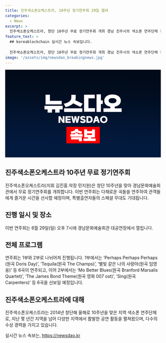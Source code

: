 ```yaml
---
title: 진주색소폰오케스트라, 10주년 정기연주회 29일 열려
categories:
  - News
excerpt: >
  진주색소폰오케스트라, 창단 10주년 무료 정기연주회 개최 경남 진주시의 색소폰 연주단체 진주색소폰오케스트라가 창단 10주년을 맞아 무료 정기연주회를 개최한다. 6월 29일 오후 7시에 열리는 이번 연주회는 다채로운 곡들과 특별출연자들의 스페셜 무대가 펼쳐질 것으로 기대된다. 2014년 창단한 이후로 활발한 공연 활동을 펼치며 수상경력을 누렸던 진주색소폰오케스트라의 공연을 놓치지 말아야 할 것이다.
feature_text: >
  ## koreablockchain 실시간 뉴스 속보입니다.

  진주색소폰오케스트라, 창단 10주년 무료 정기연주회 개최 경남 진주시의 색소폰 연주단체 진주색소폰오케스트라가 창단 10주년을 맞아 무료 정기연주회를 개최한다. 6월 29일 오후 7시에 열리는 이번 연주회는 다채로운 곡들과 특별출연자들의 스페셜 무대가 펼쳐질 것으로 기대된다. 2014년 창단한 이후로 활발한 공연 활동을 펼치며 수상경력을 누렸던 진주색소폰오케스트라의 공연을 놓치지 말아야 할 것이다.
image: '/assets/img/newsdao_breakingnews.jpg'
---
```


<p><img src="/assets/img/newsdao_breakingnews.jpg" alt="koreablockchain 속보" /></p>

<h2 data-ke-size="size26">진주색소폰오케스트라 10주년 무료 정기연주회</h2>

<p data-ke-size="size16">진주색소폰오케스트라(지휘 김진홍.악장 민지원)은 창단 10주년을 맞아 경남문화예술회관에서 무료 정기연주회를 개최합니다. 이번 연주회는 다채로운 곡들을 연주하여 관객들에게 즐거운 시간을 선사할 예정이며, 특별출연자들의 스페셜 무대도 기대됩니다. </p>

<h2 data-ke-size="size26">진행 일시 및 장소</h2>

<p data-ke-size="size16">이번 연주회는 6월 29일(일) 오후 7시에 경남문화예술회관 대공연장에서 열립니다. </p>

<h2 data-ke-size="size26">전체 프로그램</h2>

<p data-ke-size="size16">연주회는 1부와 2부로 나뉘어져 진행됩니다. 1부에서는 ‘Perhaps Perhaps Perhaps (원곡 Doris Day)’, ‘Tequila(원곡 The Champs)’, ‘별빛 같은 나의 사랑아(원곡 임영웅)’ 등 6곡이 연주되고, 이어 2부에서는 ‘Mo Better Blues(원곡 Branford Marsalis Quartet)’, ‘The James Bond Theme(원곡 영화 007 ost)’, ‘Sing(원곡 Carpenters)’ 등 6곡을 선보일 예정입니다. </p>

<h2 data-ke-size="size26">진주색소폰오케스트라에 대해</h2>

<p data-ke-size="size16">진주색소폰오케스트라는 2014년 창단해 올해로 10주년을 맞은 지역 색소폰 연주단체로, 지난 몇 년간 지역을 넘어 다양한 지역에서 활발한 공연 활동을 펼쳐왔으며, 다수의 수상 경력을 가지고 있습니다. </p>
실시간 뉴스 속보는, <a href="https://newsdao.kr" rel="dofollow">https://newsdao.kr</a>



